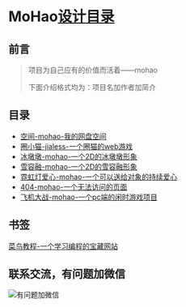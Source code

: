 # MoHao[设计目录](https://h539251932.github.io/mohao.github.io/)

## 前言

> 项目为自己应有的价值而活着——mohao
> 
> 下面介绍格式均为：项目名加作者加简介

## 目录

- [空间-mohao-我的网盘空间](http://h539251932.ys168.com)
- [圈小猫-jialess-一个圈猫的web游戏](https://xiaojiarun.github.io/mao.html)
- [冰墩墩-mohao-一个2D的冰墩墩形象](https://h539251932.github.io/mohao/bdd.html)
- [雪容融-mohao-一个2D的雪容融形象](https://h539251932.github.io/mohao/xrr.html)
- [霓虹灯爱心-mohao-一个可以送给对象的持续爱心](https://h539251932.github.io/mohao/lovea.html)
- [404-mohao-一个无法访问的页面](https://h539251932.github.io/mohao/404.html)
- [飞机大战-mohao-一个pc端的闲时游戏项目](https://h539251932.github.io/aweb)

## 书签

[菜鸟教程-一个学习编程的宝藏网站](https://runnoob.com)

## 联系交流，有问题加微信

![有问题加微信](https://mohao99.coding.net/p/HH/d/HTML/git/raw/master/%E5%9B%BE%E7%89%87/%E5%BE%AE%E4%BF%A12.jpg?download=true)
